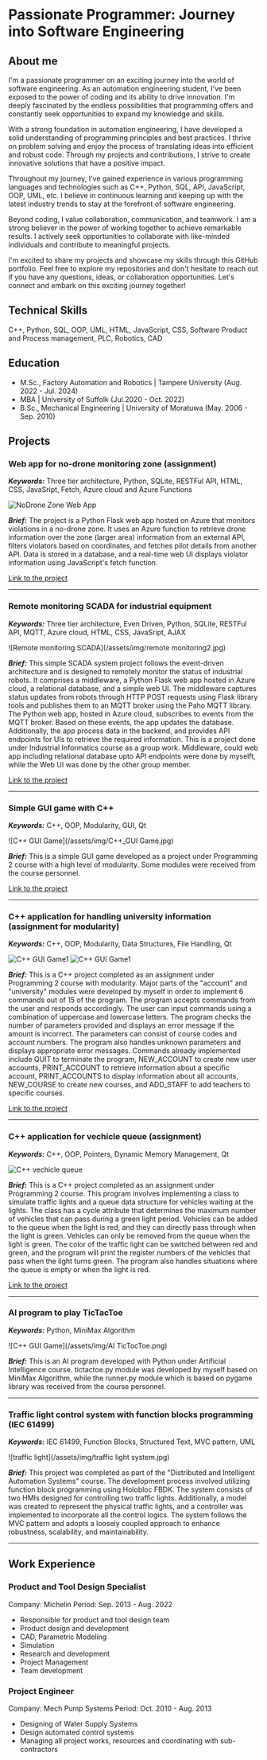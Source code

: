 # Passionate Programmer: Journey into Software Engineering

## About me
I'm a passionate programmer on an exciting journey into the world of software engineering. As an automation engineering student, I've been exposed to the power of coding and its ability to drive innovation. I'm deeply fascinated by the endless possibilities that programming offers and constantly seek opportunities to expand my knowledge and skills.

With a strong foundation in automation engineering, I have developed a solid understanding of programming principles and best practices. I thrive on problem solving and enjoy the process of translating ideas into efficient and robust code. Through my projects and contributions, I strive to create innovative solutions that have a positive impact.

Throughout my journey, I've gained experience in various programming languages and technologies such as C++, Python, SQL, API, JavaScript, OOP, UML, etc. I believe in continuous learning and keeping up with the latest industry trends to stay at the forefront of software engineering.

Beyond coding, I value collaboration, communication, and teamwork. I am a strong believer in the power of working together to achieve remarkable results. I actively seek opportunities to collaborate with like-minded individuals and contribute to meaningful projects.

I'm excited to share my projects and showcase my skills through this GitHub portfolio. Feel free to explore my repositories and don't hesitate to reach out if you have any questions, ideas, or collaboration opportunities. Let's connect and embark on this exciting journey together!

## Technical Skills
C++, Python, SQL, OOP, UML, HTML, JavaScript, CSS, Software Product and Process management, PLC, Robotics, CAD
## Education
 - M.Sc., Factory Automation and Robotics | Tampere University (Aug. 2022 - Jul. 2024)
 - MBA                                               | University of Suffolk (Jul.2020 - Oct. 2022)
 - B.Sc., Mechanical Engineering          | University of Moratuwa (May. 2006 - Sep. 2010)

## Projects
### Web app for no-drone monitoring zone (assignment)
***Keywords:*** Three tier architecture, Python, SQLite, RESTFul API, HTML, CSS, JavaSript, Fetch, Azure cloud and Azure Functions

![NoDrone Zone Web App](/assets/img/BirdNest.jpg)

***Brief:*** The project is a Python Flask web app hosted on Azure that monitors violations in a no-drone zone. It uses an Azure function to retrieve drone information over the zone (larger area) information from an external API, filters violators based on coordinates, and fetches pilot details from another API. Data is stored in a database, and a real-time web UI displays violator information using JavaScript's fetch function.

[Link to the project](https://github.com/chathuranga857/NDZ_PreAssignment)

---
### Remote monitoring SCADA for industrial equipment
***Keywords:*** Three tier architecture, Even Driven, Python, SQLite, RESTFul API, MQTT, Azure cloud, HTML, CSS, JavaSript, AJAX

![Remote monitoring SCADA](/assets/img/remote monitoring2.jpg)

***Brief:*** This simple SCADA system project follows the event-driven architecture and is designed to remotely monitor the status of industrial robots. It comprises a middleware, a Python Flask web app hosted in Azure cloud, a relational database, and a simple web UI. The middleware captures status updates from robots through HTTP POST requests using Flask library tools and publishes them to an MQTT broker using the Paho MQTT library. The Python web app, hosted in Azure cloud, subscribes to events from the MQTT broker. Based on these events, the app updates the database. Additionally, the app process data in the backend, and provides API endpoints for UIs to retrieve the required information. This is a project done under Industrial Informatics course as a group work. Middleware, could web app including relational database upto API endpoints were done by myselft, while the Web UI was done by the other group member.

[Link to the project](https://github.com/chathuranga857/Remote_Monitoring)

---
### Simple GUI game with C++
***Keywords:*** C++, OOP, Modularity, GUI, Qt

![C++ GUI Game](/assets/img/C++_GUI Game.jpg)

***Brief:*** This is a simple GUI game developed as a project under Programming 2 course with a high level of modularity. Some modules were received from the course personnel.

[Link to the project](https://github.com/chathuranga857/cpp_gui_game)

---
### C++ application for handling university information (assignment for modularity)
***Keywords:*** C++, OOP, Modularity, Data Structures, File Handling, Qt

![C++ GUI Game1](/assets/img/cpp_uni_projects3.jpg) ![C++ GUI Game1](/assets/img/cpp_uni_projects4.jpg)

***Brief:*** This is a C++ project completed as an assignment under Programming 2 course with modularity. Major parts of the "account" and "university" modules were developed by myself in order to implement 6 commands out of 15 of the program.
The program accepts commands from the user and responds accordingly. The user can input commands using a combination of uppercase and lowercase letters. The program checks the number of parameters provided and displays an error message if the amount is incorrect. The parameters can consist of course codes and account numbers. The program also handles unknown parameters and displays appropriate error messages. Commands already implemented include QUIT to terminate the program, NEW_ACCOUNT to create new user accounts, PRINT_ACCOUNT to retrieve information about a specific account, PRINT_ACCOUNTS to display information about all accounts, NEW_COURSE to create new courses, and ADD_STAFF to add teachers to specific courses.

[Link to the project](https://github.com/chathuranga857/cpp_uni_info_assignment)

---
### C++ application for vechicle queue (assignment)
***Keywords:*** C++, OOP, Pointers, Dynamic Memory Management, Qt

![C++ vechicle queue](/assets/img/vehicle_queue.jpg)

***Brief:*** This is a C++ project completed as an assignment under Programming 2 course.
This program involves implementing a class to simulate traffic lights and a queue data structure for vehicles waiting at the lights. The class has a cycle attribute that determines the maximum number of vehicles that can pass during a green light period. Vehicles can be added to the queue when the light is red, and they can directly pass through when the light is green. Vehicles can only be removed from the queue when the light is green. The color of the traffic light can be switched between red and green, and the program will print the register numbers of the vehicles that pass when the light turns green. The program also handles situations where the queue is empty or when the light is red.

[Link to the project](https://github.com/chathuranga857/vehicle_queue)

---
### AI program to play TicTacToe
***Keywords:*** Python, MiniMax Algorithm

![C++ GUI Game](/assets/img/AI TicTocToe.png)

***Brief:*** This is an AI program developed with Python under Artificial Intelligence course. tictactoe.py module was developed by myself based on MiniMax Algorithm, while the runner.py module which is based on pygame library was received from the course personnel. 

---
### Traffic light control system with function blocks programming (IEC 61499)
***Keywords:*** IEC 61499, Function Blocks, Structured Text, MVC pattern, UML

![traffic light](/assets/img/traffic light system.jpg)

***Brief:*** This project was completed as part of the "Distributed and Intelligent Automation Systems" course. The development process involved utilizing function block programming using Holobloc FBDK. The system consists of two HMIs designed for controlling two traffic lights. Additionally, a model was created to represent the physical traffic lights, and a controller was implemented to incorporate all the control logics. The system follows the MVC pattern and adopts a loosely coupled approach to enhance robustness, scalability, and maintainability.

---
## Work Experience
### Product and Tool Design Specialist
Company: Michelin
Period: Sep. 2013 - Aug. 2022
- Responsible for product and tool design team
- Product design and development
- CAD, Parametric Modeling
- Simulation
- Research and development
- Project Management
- Team development

### Project Engineer
Company: Mech Pump Systems
Period: Oct. 2010 - Aug. 2013
- Designing of Water Supply Systems
- Design automated control systems
- Managing all project works, resources and coordinating with sub-contractors


